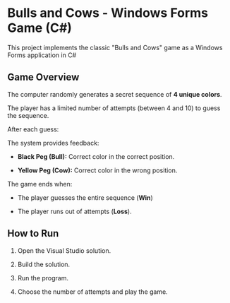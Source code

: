 # Bulls and Cows - Windows Forms Game (C#)

This project implements the classic "Bulls and Cows" game as a Windows Forms application in C#



## Game Overview

The computer randomly generates a secret sequence of **4 unique colors**.



The player has a limited number of attempts (between 4 and 10) to guess the sequence.



After each guess:



The system provides feedback:  

- **Black Peg (Bull):** Correct color in the correct position.  

- **Yellow Peg (Cow):** Correct color in the wrong position.



The game ends when:

- The player guesses the entire sequence (**Win**)

- The player runs out of attempts (**Loss**).



## How to Run

1. Open the Visual Studio solution.  

2. Build the solution.  

3. Run the program.  

4. Choose the number of attempts and play the game.

